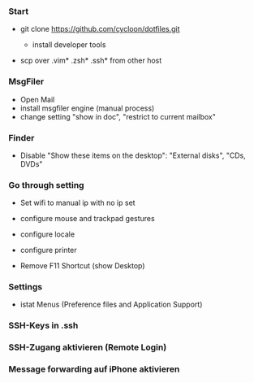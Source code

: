 ### Start
* git clone https://github.com/cycloon/dotfiles.git
   * install developer tools

* scp over .vim* .zsh* .ssh* from other host

### MsgFiler
* Open Mail
* install msgfiler engine (manual process)
* change setting "show in doc", "restrict to current mailbox"

### Finder
* Disable "Show these items on the desktop": "External disks", "CDs, DVDs"

### Go through setting
* Set wifi to manual ip with no ip set
* configure mouse and trackpad gestures
* configure locale
* configure printer

* Remove F11 Shortcut (show Desktop)


### Settings
* istat Menus (Preference files and Application Support)


### SSH-Keys in .ssh

### SSH-Zugang aktivieren (Remote Login)

### Message forwarding auf iPhone aktivieren